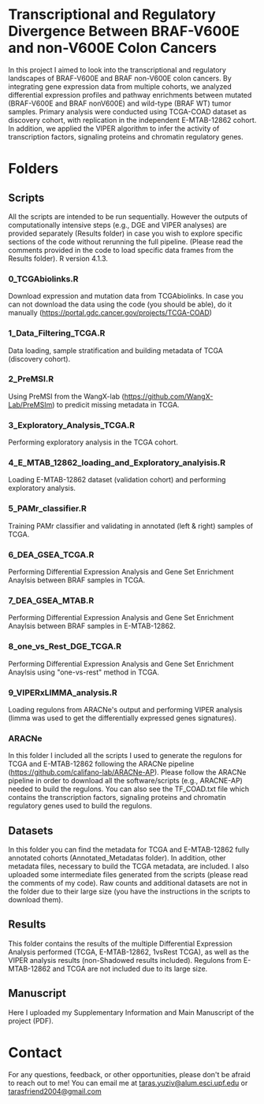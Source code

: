 # Transcriptional and Regulatory Divergence Between BRAF-V600E and non-V600E Colon Cancers
In this project I aimed to look into the transcriptional and regulatory landscapes of BRAF-V600E and BRAF non-V600E colon cancers. By integrating gene expression data from multiple cohorts, we analyzed differential expression profiles and pathway enrichments between mutated (BRAF-V600E and BRAF nonV600E) and wild-type (BRAF WT) tumor samples. Primary analysis were conducted using TCGA-COAD dataset as discovery cohort, with replication in the independent E-MTAB-12862 cohort. In addition, we applied the VIPER algorithm to infer the activity of transcription factors, signaling proteins and chromatin regulatory genes.

# Folders

## Scripts
All the scripts are intended to be run sequentially. However the outputs of computationally intensive steps (e.g., DGE and VIPER analyses) are provided separately (Results folder) in case you wish to explore specific sections of the code without rerunning the full pipeline. (Please read the comments provided in the code to load specific data frames from the Results folder). R version 4.1.3.


### 0_TCGAbiolinks.R

Download expression and mutation data from TCGAbiolinks. In case you can not download the data using the code (you should be able), do it manually (https://portal.gdc.cancer.gov/projects/TCGA-COAD)

### 1_Data_Filtering_TCGA.R

Data loading, sample stratification and building metadata of TCGA (discovery cohort).

### 2_PreMSI.R

Using PreMSI from the WangX-lab (https://github.com/WangX-Lab/PreMSIm) to predicit missing metadata in TCGA.

### 3_Exploratory_Analysis_TCGA.R

Performing exploratory analysis in the TCGA cohort.

### 4_E_MTAB_12862_loading_and_Exploratory_analyisis.R

Loading E-MTAB-12862 dataset (validation cohort) and performing exploratory analysis.

### 5_PAMr_classifier.R

Training PAMr classifier and validating in annotated (left & right) samples of TCGA.

### 6_DEA_GSEA_TCGA.R

Performing Differential Expression Analysis and Gene Set Enrichment Anaylsis between BRAF samples in TCGA.

### 7_DEA_GSEA_MTAB.R

Performing Differential Expression Analysis and Gene Set Enrichment Anaylsis between BRAF samples in E-MTAB-12862.

### 8_one_vs_Rest_DGE_TCGA.R

Performing Differential Expression Analysis and Gene Set Enrichment Anaylsis using "one-vs-rest" method in TCGA.

### 9_VIPERxLIMMA_analysis.R

Loading regulons from ARACNe's output and performing VIPER analysis (limma was used to get the differentially expressed genes signatures).

### ARACNe

In this folder I included all the scripts I used to generate the regulons for TCGA and E-MTAB-12862 following the ARACNe pipeline (https://github.com/califano-lab/ARACNe-AP). Please follow the ARACNe pipeline in order to download all the software/scripts (e.g., ARACNE-AP) needed to build the regulons. You can also see the TF_COAD.txt file which contains the transcription factors, signaling proteins and chromatin regulatory genes used to build the regulons.

## Datasets

In this folder you can find the metadata for TCGA and E-MTAB-12862 fully annotated cohorts (Annotated_Metadatas folder). In addition, other metadata files, necessary to build the TCGA metadata, are included. I also uploaded some intermediate files generated from the scripts (please read the comments of my code). Raw counts and additional datasets are not in the folder due to their large size (you have the instructions in the scripts to download them).

## Results

This folder contains the results of the multiple Differential Expression Analysis performed (TCGA, E-MTAB-12862, 1vsRest TCGA), as well as the VIPER analysis results (non-Shadowed results included). Regulons from E-MTAB-12862 and TCGA are not included due to its large size.

## Manuscript

Here I uploaded my Supplementary Information and Main Manuscript of the project (PDF).

# Contact

For any questions, feedback, or other opportunities, please don't be afraid to reach out to me! You can email me at taras.yuziv@alum.esci.upf.edu or tarasfriend2004@gmail.com




